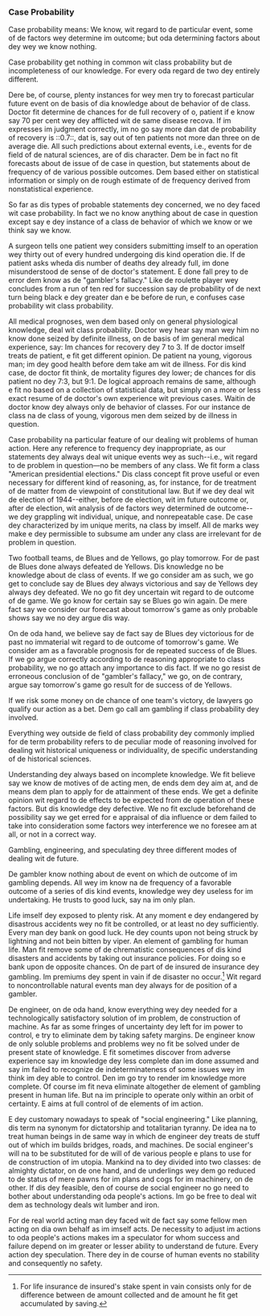 ### Case Probability

Case probability means: We know, wit regard to de particular event, some of de factors wey determine im outcome; but oda determining factors about dey wey we know nothing.

Case probability get nothing in common wit class probability but de incompleteness of our knowledge. For every oda regard de two dey entirely different.

Dere be, of course, plenty instances for wey men try to forecast particular future event on de basis of dia knowledge about de behavior of de class. Doctor fit determine de chances for de full recovery of o, patient if e know say 70 per cent wey dey afflicted wit de same disease recova. If im expresses im judgment correctly, im no go say more dan dat de probability of recovery is ::0.7::, dat is, say out of ten patients not more dan three on de average die. All such predictions about external events, i.e., events for de field of de natural sciences, are of dis character. Dem be in fact no fit forecasts about de issue of de case in question, but statements about de frequency of de various possible outcomes. Dem based either on statistical information or simply on de rough estimate of de frequency derived from nonstatistical experience.

So far as dis types of probable statements dey concerned, we no dey faced wit case probability. In fact we no know anything about de case in question except say e dey instance of a class de behavior of which we know or we think say we know.

A surgeon tells one patient wey considers submitting imself to an operation wey thirty out of every hundred undergoing dis kind operation die. If de patient asks wheda dis number of deaths dey already full, im done misunderstood de sense of de doctor's statement. E done fall prey to de error dem know as de "gambler's fallacy." Like de roulette player wey concludes from a run of ten red for succession say de probability of de next turn being black e dey greater dan e be before de run, e confuses case probability wit class probability.

All medical prognoses, wen dem based only on general physiological knowledge, deal wit class probability. Doctor wey hear say man wey him no know done seized by definite illness, on de basis of im general medical experience, say: Im chances for recovery dey 7 to 3. If de doctor imself treats de patient, e fit get different opinion. De patient na young, vigorous man; im dey good health before dem take am wit de illness. For dis kind case, de doctor fit think, de mortality figures dey lower; de chances for dis patient no dey 7:3, but 9:1. De logical approach remains de same, although e fit no based on a collection of statistical data, but simply on a more or less exact resume of de doctor's own experience wit previous cases. Waitin de doctor know dey always only de behavior of classes. For our instance de class na de class of young, vigorous men dem seized by de illness in question.

Case probability na particular feature of our dealing wit problems of human action. Here any reference to frequency dey inappropriate, as our statements dey always deal wit unique events wey as such--i.e., wit regard to de problem in question—no be members of any class. We fit form a class "American presidential elections." Dis class concept fit prove useful or even necessary for different kind of reasoning, as, for instance, for de treatment of de matter from de viewpoint of constitutional law. But if we dey deal wit de election of 1944--either, before de election, wit im future outcome or, after de election, wit analysis of de factors wey determined de outcome--we dey grappling wit individual, unique, and nonrepeatable case. De case dey characterized by im unique merits, na class by imself. All de marks wey make e dey permissible to subsume am under any class are irrelevant for de problem in question.

Two football teams, de Blues and de Yellows, go play tomorrow. For de past de Blues done always defeated de Yellows. Dis knowledge no be knowledge about de class of events. If we go consider am as such, we go get to conclude say de Blues dey always victorious and say de Yellows dey always dey defeated. We no go fit dey uncertain wit regard to de outcome of de game. We go know for certain say se Blues go win again. De mere fact say we consider our forecast about tomorrow's game as only probable shows say we no dey argue dis way.

On de oda hand, we believe say de fact say de Blues dey victorious for de past no immaterial wit regard to de outcome of tomorrow's game. We consider am as a favorable prognosis for de repeated success of de Blues. If we go argue correctly according to de reasoning appropriate to class probability, we no go attach any importance to dis fact. If we no go resist de erroneous conclusion of de "gambler's fallacy," we go, on de contrary, argue say tomorrow's game go result for de success of de Yellows.

If we risk some money on de chance of one team's victory, de lawyers go qualify our action as a bet. Dem go call am gambling if class probability dey involved.

Everything wey outside de field of class probability dey commonly implied for de term probability refers to de peculiar mode of reasoning involved for dealing wit historical uniqueness or individuality, de specific understanding of de historical sciences.

Understanding dey always based on incomplete knowledge. We fit believe say we know de motives of de acting men, de ends dem dey aim at, and de means dem plan to apply for de attainment of these ends. We get a definite opinion wit regard to de effects to be expected from de operation of these factors. But dis knowledge dey defective. We no fit exclude beforehand de possibility say we get erred for e appraisal of dia influence or dem failed to take into consideration some factors wey interference we no foresee am at all, or not in a correct way.

Gambling, engineering, and speculating dey three different modes of dealing wit de future.

De gambler know nothing about de event on which de outcome of im gambling depends. All wey im know na de frequency of a favorable outcome of a series of dis kind events, knowledge wey dey useless for im undertaking. He trusts to good luck, say na im only plan.

Life imself dey exposed to plenty risk. At any moment e dey endangered by disastrous accidents wey no fit be controlled, or at least no dey sufficiently. Every man dey bank on good luck. He dey counts upon not being struck by lightning and not bein bitten by viper. An element of gambling for human life. Man fit remove some of de chrematistic consequences of dis kind disasters and accidents by taking out insurance policies. For doing so e bank upon de opposite chances. On de part of de insured de insurance dey gambling. Im premiums dey spent in vain if de disaster no occur.[^2] Wit regard to noncontrollable natural events man dey always for de position of a gambler.

De engineer, on de oda hand, know everything wey dey needed for a technologically satisfactory solution of im problem, de construction of machine. As far as some fringes of uncertainty dey left for im power to control, e try to eliminate dem by taking safety margins. De engineer know de only soluble problems and problems wey no fit be solved under de present state of knowledge. E fit sometimes discover from adverse experience say im knowledge dey less complete dan im done assumed and say im failed to recognize de indeterminateness of some issues wey im think im dey able to control. Den im go try to render im knowledge more complete. Of course im fit neva eliminate altogether de element of gambling present in human life. But na im principle to operate only within an orbit of certainty. E aims at full control of de elements of im action.

E dey customary nowadays to speak of "social engineering." Like planning, dis term na synonym for dictatorship and totalitarian tyranny. De idea na to treat human beings in de same way in which de engineer dey treats de stuff out of which im builds bridges, roads, and machines. De social engineer's will na to be substituted for de will of de various people e plans to use for de construction of im utopia. Mankind na to dey divided into two classes: de almighty dictator, on de one hand, and de underlings wey dem go reduced to de status of mere pawns for im plans and cogs for im machinery, on de other. If dis dey feasible, den of course de social engineer no go need to bother about understanding oda people's actions. Im go be free to deal wit dem as technology deals wit lumber and iron.

For de real world acting man dey faced wit de fact say some fellow men acting on dia own behalf as im imself acts. De necessity to adjust im actions to oda people's actions makes im a speculator for whom success and failure depend on im greater or lesser ability to understand de future. Every action dey speculation. There dey in de course of human events no stability and consequently no safety.

[^2]: For life insurance de insured's stake spent in vain consists only for de difference between de amount collected and de amount he fit get accumulated by saving.
